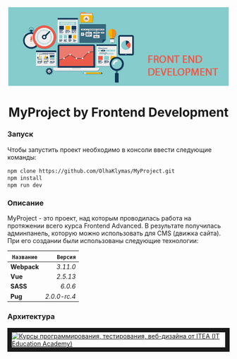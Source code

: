 <!-- Название -->
<div align="center">
    <img src="./static/img/front_end.jpg" width="500">
    <h1> MyProject by Frontend Development</h1>
</div>

<!-- Запуск -->
### Запуск  
Чтобы запустить проект необходимо в консоли ввести следующие команды:
```
npm clone https://github.com/OlhaKlymas/MyProject.git
npm install
npm run dev
```
<!-- Описание -->
### Описание  
MyProject - это проект, над которым проводилась работа на протяжении всего курса Frontend Advanced. В результате получилась админпанель, которую можно использовать для CMS (движка сайта). 
При его создании были использованы следующие технологии:
  

|   `Название`    |   `Версия`    |  
|---------------- |--------------:|  
|   **Webpack**   |   *3.11.0*    |  
|     **Vue**     |   *2.5.13*    |  
|     **SASS**    |   *6.0.6*     |  
|     **Pug**     |   *2.0.0-rc.4*|  

<!-- Архитектура -->
### Архитектура  

<canvas id="c1" width="400" height="200">

</canvas>
<script type="text/javascript">
	let a = document.getElementById("c1")
</script>

<a href="http://www.youtube.com/watch?feature=player_embedded&v=3fbUDHmNKo8" target="_blank"><img src="https://yt3.ggpht.com/-vJmCPev2ScI/AAAAAAAAAAI/AAAAAAAAAAA/XNoNfL1tGxs/s288-mo-c-c0xffffffff-rj-k-no/photo.jpg" 
alt="Курсы программирования, тестирования, веб-дизайна от ITEA (IT Education Academy)" width="450" height="337" border="10" /></a>
